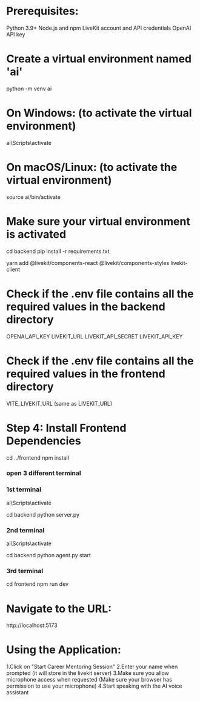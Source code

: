 # Prerequisites:

Python 3.9+
Node.js and npm
LiveKit account and API credentials
OpenAI API key

# Create a virtual environment named 'ai'

python -m venv ai

# On Windows: (to activate the virtual environment)

ai\Scripts\activate

# On macOS/Linux: (to activate the virtual environment)

source ai/bin/activate

# Make sure your virtual environment is activated

cd backend
pip install -r requirements.txt

yarn add @livekit/components-react @livekit/components-styles livekit-client

# Check if the .env file contains all the required values in the backend directory

OPENAI_API_KEY
LIVEKIT_URL
LIVEKIT_API_SECRET
LIVEKIT_API_KEY

# Check if the .env file contains all the required values in the frontend directory

VITE_LIVEKIT_URL (same as LIVEKIT_URL)

# Step 4: Install Frontend Dependencies

cd ../frontend
npm install

### open 3 different terminal

### 1st terminal

ai\Scripts\activate

cd backend
python server.py

### 2nd terminal

ai\Scripts\activate

cd backend
python agent.py start

### 3rd terminal

cd frontend
npm run dev

# Navigate to the URL:

http://localhost:5173

# Using the Application:

1.Click on "Start Career Mentoring Session"
2.Enter your name when prompted (it will store in the livekit server)
3.Make sure you allow microphone access when requested (Make sure your browser has permission to use your microphone)
4.Start speaking with the AI voice assistant
